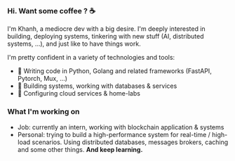 ### Hi. Want some coffee ? ☕
I'm Khanh, a mediocre dev with a big desire. I'm deeply interested in building, deploying systems, tinkering with new stuff (AI, distributed systems, ...), and just like to have things work.

I'm pretty confident in a variety of technologies and tools:
- 🔭 Writing code in Python, Golang and related frameworks (FastAPI, Pytorch, Mux, ...)
- 🔭 Building systems, working with databases & services
- 🔭 Configuring cloud services & home-labs

### What I'm working on
- Job: currently an intern, working with blockchain application & systems
- Personal: trying to build a high-performance system for real-time / high-load scenarios. Using distributed databases, messages brokers, caching and some other things. **And keep learning.**

<!--
- 🔭 I’m currently working on ...
- 🌱 I’m currently learning ...
- 👯 I’m looking to collaborate on ...
- 🤔 I’m looking for help with ...
- 💬 Ask me about ...
- 📫 How to reach me: ...
- 😄 Pronouns: ...
- ⚡ Fun fact: ...
-->

